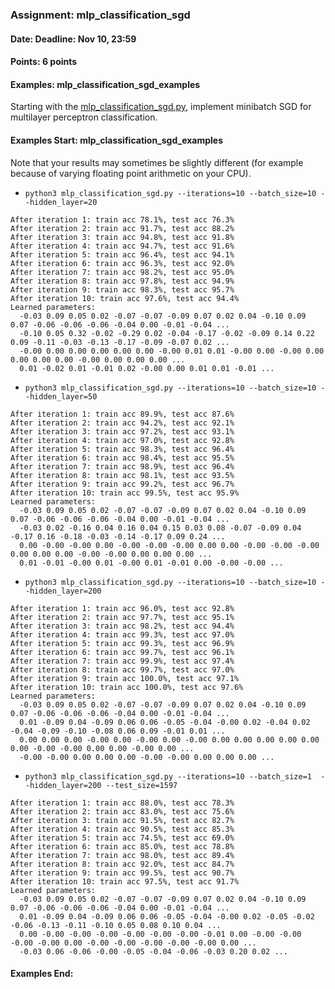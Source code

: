 ### Assignment: mlp_classification_sgd
#### Date: Deadline: Nov 10, 23:59
#### Points: 6 points
#### Examples: mlp_classification_sgd_examples

Starting with the [mlp_classification_sgd.py](https://github.com/ufal/npfl129/tree/master/labs/04/mlp_classification_sgd.py),
implement minibatch SGD for multilayer perceptron classification.

#### Examples Start: mlp_classification_sgd_examples
Note that your results may sometimes be slightly different (for example because of varying floating point arithmetic on your CPU).
- `python3 mlp_classification_sgd.py --iterations=10 --batch_size=10 --hidden_layer=20`
```
After iteration 1: train acc 78.1%, test acc 76.3%
After iteration 2: train acc 91.7%, test acc 88.2%
After iteration 3: train acc 94.8%, test acc 91.8%
After iteration 4: train acc 94.7%, test acc 91.6%
After iteration 5: train acc 96.4%, test acc 94.1%
After iteration 6: train acc 96.3%, test acc 92.0%
After iteration 7: train acc 98.2%, test acc 95.0%
After iteration 8: train acc 97.8%, test acc 94.9%
After iteration 9: train acc 98.3%, test acc 95.7%
After iteration 10: train acc 97.6%, test acc 94.4%
Learned parameters:
  -0.03 0.09 0.05 0.02 -0.07 -0.07 -0.09 0.07 0.02 0.04 -0.10 0.09 0.07 -0.06 -0.06 -0.06 -0.04 0.00 -0.01 -0.04 ...
  -0.10 0.05 0.32 -0.02 -0.29 0.02 -0.04 -0.17 -0.02 -0.09 0.14 0.22 0.09 -0.11 -0.03 -0.13 -0.17 -0.09 -0.07 0.02 ...
  -0.00 0.00 0.00 0.00 0.00 0.00 -0.00 0.01 0.01 -0.00 0.00 -0.00 0.00 0.00 0.00 0.00 -0.00 0.00 0.00 0.00 ...
  0.01 -0.02 0.01 -0.01 0.02 -0.00 0.00 0.01 0.01 -0.01 ...
```
- `python3 mlp_classification_sgd.py --iterations=10 --batch_size=10 --hidden_layer=50`
```
After iteration 1: train acc 89.9%, test acc 87.6%
After iteration 2: train acc 94.2%, test acc 92.1%
After iteration 3: train acc 97.2%, test acc 93.1%
After iteration 4: train acc 97.0%, test acc 92.8%
After iteration 5: train acc 98.3%, test acc 96.4%
After iteration 6: train acc 98.4%, test acc 95.5%
After iteration 7: train acc 98.9%, test acc 96.4%
After iteration 8: train acc 98.1%, test acc 93.5%
After iteration 9: train acc 99.2%, test acc 96.7%
After iteration 10: train acc 99.5%, test acc 95.9%
Learned parameters:
  -0.03 0.09 0.05 0.02 -0.07 -0.07 -0.09 0.07 0.02 0.04 -0.10 0.09 0.07 -0.06 -0.06 -0.06 -0.04 0.00 -0.01 -0.04 ...
  -0.03 0.02 -0.16 0.04 0.16 0.04 0.15 0.03 0.08 -0.07 -0.09 0.04 -0.17 0.16 -0.18 -0.03 -0.14 -0.17 0.09 0.24 ...
  0.00 -0.00 -0.00 0.00 -0.00 -0.00 -0.00 0.00 0.00 -0.00 -0.00 -0.00 0.00 0.00 0.00 -0.00 -0.00 0.00 0.00 0.00 ...
  0.01 -0.01 -0.00 0.01 -0.00 0.01 -0.01 0.00 -0.00 -0.00 ...
```
- `python3 mlp_classification_sgd.py --iterations=10 --batch_size=10 --hidden_layer=200`
```
After iteration 1: train acc 96.0%, test acc 92.8%
After iteration 2: train acc 97.7%, test acc 95.1%
After iteration 3: train acc 98.2%, test acc 94.4%
After iteration 4: train acc 99.3%, test acc 97.0%
After iteration 5: train acc 99.3%, test acc 96.9%
After iteration 6: train acc 99.7%, test acc 96.1%
After iteration 7: train acc 99.9%, test acc 97.4%
After iteration 8: train acc 99.7%, test acc 97.0%
After iteration 9: train acc 100.0%, test acc 97.1%
After iteration 10: train acc 100.0%, test acc 97.6%
Learned parameters:
  -0.03 0.09 0.05 0.02 -0.07 -0.07 -0.09 0.07 0.02 0.04 -0.10 0.09 0.07 -0.06 -0.06 -0.06 -0.04 0.00 -0.01 -0.04 ...
  0.01 -0.09 0.04 -0.09 0.06 0.06 -0.05 -0.04 -0.00 0.02 -0.04 0.02 -0.04 -0.09 -0.10 -0.08 0.06 0.09 -0.01 0.01 ...
  0.00 0.00 0.00 -0.00 0.00 -0.00 0.00 -0.00 0.00 0.00 0.00 0.00 0.00 0.00 -0.00 -0.00 0.00 0.00 -0.00 0.00 ...
  -0.00 -0.00 0.00 0.00 0.00 -0.00 -0.00 0.00 0.00 0.00 ...
```
- `python3 mlp_classification_sgd.py --iterations=10 --batch_size=1  --hidden_layer=200 --test_size=1597`
```
After iteration 1: train acc 88.0%, test acc 78.3%
After iteration 2: train acc 83.0%, test acc 75.6%
After iteration 3: train acc 91.5%, test acc 82.7%
After iteration 4: train acc 90.5%, test acc 85.3%
After iteration 5: train acc 74.5%, test acc 69.0%
After iteration 6: train acc 85.0%, test acc 78.8%
After iteration 7: train acc 98.0%, test acc 89.4%
After iteration 8: train acc 92.0%, test acc 84.7%
After iteration 9: train acc 99.5%, test acc 90.7%
After iteration 10: train acc 97.5%, test acc 91.7%
Learned parameters:
  -0.03 0.09 0.05 0.02 -0.07 -0.07 -0.09 0.07 0.02 0.04 -0.10 0.09 0.07 -0.06 -0.06 -0.06 -0.04 0.00 -0.01 -0.04 ...
  0.01 -0.09 0.04 -0.09 0.06 0.06 -0.05 -0.04 -0.00 0.02 -0.05 -0.02 -0.06 -0.13 -0.11 -0.10 0.05 0.08 0.10 0.04 ...
  0.00 -0.00 -0.00 -0.00 -0.00 -0.00 -0.00 -0.01 0.00 -0.00 -0.00 -0.00 -0.00 0.00 -0.00 -0.00 -0.00 -0.00 -0.00 0.00 ...
  -0.03 0.06 -0.06 -0.00 -0.05 -0.04 -0.06 -0.03 0.20 0.02 ...
```
#### Examples End:
